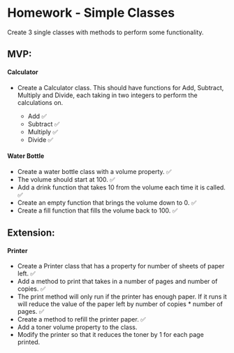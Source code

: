 # Homework - Simple Classes

Create 3 single classes with methods to perform some functionality.

## MVP:

#### Calculator
* Create a Calculator class. This should have functions for Add, Subtract, Multiply and Divide, each taking in two integers to perform the calculations on.

    * Add :white_check_mark:
    * Subtract :white_check_mark:
    * Multiply :white_check_mark:
    * Divide :white_check_mark:

#### Water Bottle
* Create a water bottle class with a volume property. :white_check_mark:
* The volume should start at 100. :white_check_mark:
* Add a drink function that takes 10 from the volume each time it is called. :white_check_mark:
* Create an empty function that brings the volume down to 0. :white_check_mark:
* Create a fill function that fills the volume back to 100. :white_check_mark:

## Extension:

#### Printer

* Create a Printer class that has a property for number of sheets of paper left. :white_check_mark:
* Add a method to print that takes in a number of pages and number of copies. :white_check_mark:
* The print method will only run if the printer has enough paper. If it runs it will reduce the value of the paper left by number of copies * number of pages. :white_check_mark:
* Create a method to refill the printer paper. :white_check_mark:
* Add a toner volume property to the class.
* Modify the printer so that it reduces the toner by 1 for each page printed.
